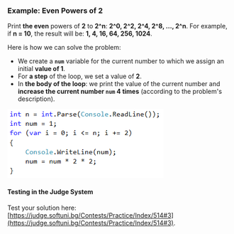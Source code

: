 ### Example: Even Powers of 2

Print **the even** powers of **2** to **2^n**: **2^0, 2^2, 2^4, 2^8, …, 2^n**. For example, if **n = 10**, the result will be: **1, 4, 16, 64, 256, 1024**.

Here is how we can solve the problem:

  * We create a **`num`** variable for the current number to which we assign an initial **value of 1**.
  * For **a step** of the loop, we set a value of **2**.
  * In **the body of the loop**: we print the value of the current number and **increase the current number `num` 4 times** (according to the problem's description).

![](/assets/chapter-7-images/04.Even^2-01.png)

#### Testing in the Judge System

Test your solution here: [https://judge.softuni.bg/Contests/Practice/Index/514#3](https://judge.softuni.bg/Contests/Practice/Index/514#3).
